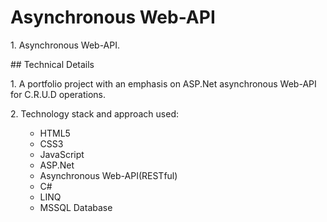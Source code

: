 # Asynchronous Web-API
<p>
1. Asynchronous Web-API.
</p>
## Technical Details
<p>
1. A portfolio project with an emphasis on ASP.Net asynchronous Web-API for C.R.U.D operations.
</p>

<p>
  2. Technology stack and approach used:
    <ul>
        <ul>
            <li>HTML5</li>
            <li>CSS3</li>
            <li>JavaScript</li>
            <li>ASP.Net</li>
            <li>Asynchronous Web-API(RESTful)</li>
            <li>C#</li>
            <li>LINQ</li>
            <li>MSSQL Database</li>
        </ul>
    </ul>
</p>
